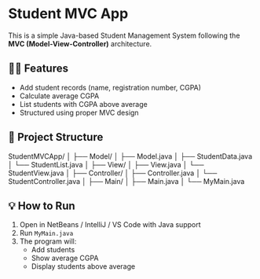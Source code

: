 # Student MVC App

This is a simple Java-based Student Management System following the **MVC (Model-View-Controller)** architecture.

## 👩‍🏫 Features

- Add student records (name, registration number, CGPA)
- Calculate average CGPA
- List students with CGPA above average
- Structured using proper MVC design

## 🧩 Project Structure

StudentMVCApp/
│
├── Model/
│ ├── Model.java
│ ├── StudentData.java
│ └── StudentList.java
│
├── View/
│ ├── View.java
│ └── StudentView.java
│
├── Controller/
│ ├── Controller.java
│ └── StudentController.java
│
├── Main/
│ ├── Main.java
│ └── MyMain.java


## 💡 How to Run

1. Open in NetBeans / IntelliJ / VS Code with Java support
2. Run `MyMain.java`
3. The program will:
   - Add students
   - Show average CGPA
   - Display students above average



